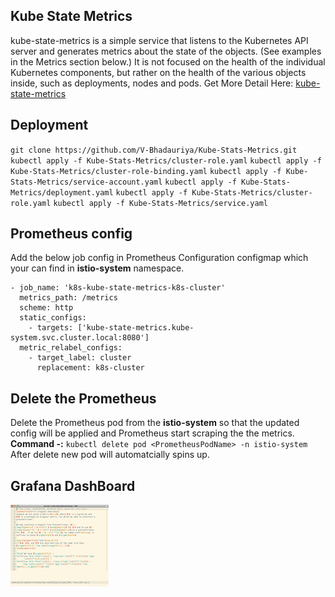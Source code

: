 ## Kube State Metrics
kube-state-metrics is a simple service that listens to the Kubernetes API server and generates metrics about the state of the objects. (See examples in the Metrics section below.) It is not focused on the health of the individual Kubernetes components, but rather on the health of the various objects inside, such as deployments, nodes and pods.
Get More Detail Here:
[kube-state-metrics](https://github.com/kubernetes/kube-state-metrics)


## Deployment
``git clone https://github.com/V-Bhadauriya/Kube-Stats-Metrics.git``
``kubectl apply -f Kube-Stats-Metrics/cluster-role.yaml``
``kubectl apply -f Kube-Stats-Metrics/cluster-role-binding.yaml``
``kubectl apply -f Kube-Stats-Metrics/service-account.yaml``
``kubectl apply -f Kube-Stats-Metrics/deployment.yaml``
``kubectl apply -f Kube-Stats-Metrics/cluster-role.yaml``
``kubectl apply -f Kube-Stats-Metrics/service.yaml``

## Prometheus config
Add the below job config in Prometheus Configuration configmap which your can find in **istio-system** namespace.

```
- job_name: 'k8s-kube-state-metrics-k8s-cluster'
  metrics_path: /metrics
  scheme: http
  static_configs:
    - targets: ['kube-state-metrics.kube-system.svc.cluster.local:8080']
  metric_relabel_configs:
    - target_label: cluster
      replacement: k8s-cluster
```

## Delete the Prometheus
Delete the Prometheus pod from the **istio-system** so that the updated config will be applied and Prometheus start scraping the the metrics.
**Command -:**
``kubectl delete pod <PrometheusPodName> -n istio-system``
After delete new pod will automatcially spins up.


## Grafana DashBoard
![alt text](https://raw.githubusercontent.com/V-Bhadauriya/Kube-Stats-Metrics/main/dashboard/screen-tex-light-th.png?raw=true)

